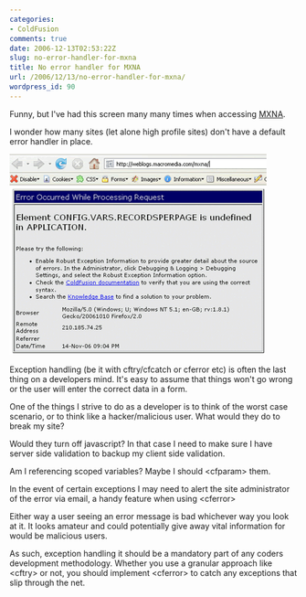 ```yaml
---
categories:
- ColdFusion
comments: true
date: 2006-12-13T02:53:22Z
slug: no-error-handler-for-mxna
title: No error handler for MXNA
url: /2006/12/13/no-error-handler-for-mxna/
wordpress_id: 90
---
```


Funny, but I've had this screen many many times when accessing [MXNA](http://weblogs.macromedia.com/mxna/).

I wonder how many sites (let alone high profile sites) don't have a default error handler in place.

![mxna error](/images/uploads/2006/12/mxna_error.gif)

Exception handling (be it with cftry/cfcatch or cferror etc) is often the last thing on a developers mind. It's easy to assume that things won't go wrong or the user will enter the correct data in a form.

One of the things I strive to do as a developer is to think of the worst case scenario, or to think like a hacker/malicious user. What would they do to break my site?

Would they turn off javascript? In that case I need to make sure I have server side validation to backup my client side validation.

Am I referencing scoped variables? Maybe I should &lt;cfparam&gt; them.

In the event of certain exceptions I may need to alert the site administrator of the error via email, a handy feature when using &lt;cferror&gt;

Either way a user seeing an error message is bad whichever way you look at it. It looks amateur and could potentially give away vital information for would be malicious users.

As such, exception handling it should be a mandatory part of any coders development methodology. Whether you use a granular approach like &lt;cftry&gt; or not, you should implement &lt;cferror&gt; to catch any exceptions that slip through the net.
